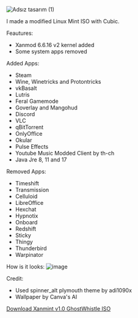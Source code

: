 ![Adsız tasarım (1)](https://github.com/Efeisot/xanmint/assets/104940108/34b9808a-93a3-45d0-8d09-8c9d9a6edad0)

I made a modified Linux Mint ISO with Cubic.

Feautures:
- Xanmod 6.6.16 v2 kernel added
- Some system apps removed
  
Added Apps:
- Steam
- Wine, Winetricks and Protontricks
- vkBasalt
- Lutris
- Feral Gamemode
- Goverlay and Mangohud
- Discord
- VLC
- qBitTorrent
- OnlyOffice
- Okular
- Pulse Effects
- Youtube Music Modded Client by th-ch
- Java Jre 8, 11 and 17

Removed Apps:
- Timeshift
- Transmission
- Celluloid
- LibreOffice
- Hexchat
- Hypnotix
- Onboard
- Redshift
- Sticky
- Thingy
- Thunderbird
- Warpinator
  
How is it looks:
![image](https://github.com/Efeisot/xanmint/assets/104940108/a199a82f-134d-4cda-81d9-da0b522d6a2f)

Credit: 
- Used spinner_alt plymouth theme by adi1090x
- Wallpaper by Canva's AI

[Download Xanmint v1.0 GhostWhistle ISO](https://drive.google.com/file/d/1FbamNFwnV8n5GEZKmhw6Ryeq6Nm8KDjy/view?usp=sharing)

